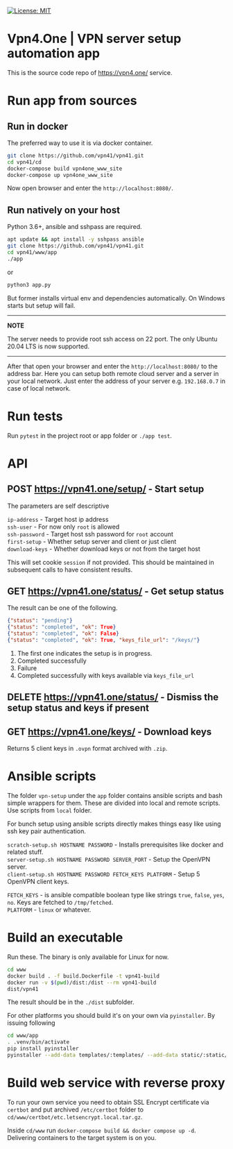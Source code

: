 [![License: MIT](https://img.shields.io/badge/License-MIT-blue.svg)](https://opensource.org/licenses/MIT)

# Vpn4.One | VPN server setup automation app

This is the source code repo of https://vpn4.one/ service. 

# Run app from sources

## Run in docker   

The preferred way to use it is via docker container.  
  
```bash
git clone https://github.com/vpn41/vpn41.git
cd vpn41/cd
docker-compose build vpn4one_www_site
docker-compose up vpn4one_www_site
```

Now open browser and enter the `http://localhost:8080/`.

## Run natively on your host 

Python 3.6+, ansible and sshpass are required. 

```bash
apt update && apt install -y sshpass ansible
git clone https://github.com/vpn41/vpn41.git
cd vpn41/www/app
./app
```

or 

```bash
python3 app.py
```

But former installs virtual env and dependencies automatically. On Windows starts but setup will fail. 

---
**NOTE**

The server needs to provide root ssh access on 22 port. The only Ubuntu 20.04 LTS is now supported. 

---

After that open your browser and enter the `http://localhost:8080/` to the address bar. Here you can setup both remote cloud
server and a server in your local network. Just enter the address of your server e.g. `192.168.0.7` in case of local network. 

# Run tests

Run `pytest` in the project root or app folder or `./app test`.

# API
## POST https://vpn41.one/setup/ - Start setup 

The parameters are self descriptive 

`ip-address` - Target host ip address  
`ssh-user` - For now only `root` is allowed  
`ssh-password` - Target host ssh password for `root` account  
`first-setup` - Whether setup server and client or just client  
`download-keys` - Whether download keys or not from the target host

This will set cookie `session` if not provided. This should be maintained in subsequent calls to have consistent results.

## GET https://vpn41.one/status/ - Get setup status

The result can be one of the following.

```json
{"status": "pending"}
{"status": "completed", "ok": True}
{"status": "completed", "ok": False}
{"status": "completed", "ok": True, "keys_file_url": "/keys/"}
```

1. The first one indicates the setup is in progress.
2. Completed successfully 
3. Failure
4. Completed successfully with keys available via `keys_file_url`

## DELETE https://vpn41.one/status/ - Dismiss the setup status and keys if present 

## GET https://vpn41.one/keys/ - Download keys

Returns 5 client keys in `.ovpn` format archived with `.zip`.   

# Ansible scripts

The folder `vpn-setup` under the `app` folder contains ansible scripts and bash simple wrappers for them. These are divided into
local and remote scripts. Use scripts from `local` folder. 

For bunch setup using ansible scripts directly makes things easy like using ssh key pair authentication. 

`scratch-setup.sh HOSTNAME PASSWORD` - Installs prerequisites like docker and related stuff.  
`server-setup.sh HOSTNAME PASSWORD SERVER_PORT` - Setup the OpenVPN server.  
`client-setup.sh HOSTNAME PASSWORD FETCH_KEYS PLATFORM` - Setup 5 OpenVPN client keys.

`FETCH_KEYS` - is ansible compatible boolean type like strings `true`, `false`, `yes`, `no`. Keys are fetched to `/tmp/fetched`.  
`PLATFORM` - `linux` or whatever.

# Build an executable 

Run these. The binary is only available for Linux for now.

```bash
cd www
docker build . -f build.Dockerfile -t vpn41-build
docker run -v $(pwd)/dist:/dist --rm vpn41-build
dist/vpn41 
```

The result should be in the `./dist` subfolder.  

For other platforms you should build it's on your own via `pyinstaller`. By issuing following
 
```bash
cd www/app
. .venv/bin/activate
pip install pyinstaller
pyinstaller --add-data templates/:templates/ --add-data static/:static/ --add-data vpn-setup/:vpn-setup/ --onefile app.py --name vpn41
```

# Build web service with reverse proxy
 
To run your own service you need to obtain SSL Encrypt certificate via `certbot` and 
put archived `/etc/certbot` folder to `cd/www/certbot/etc.letsencrypt.local.tar.gz`. 

Inside `cd/www` run `docker-compose build && docker compose up -d`. 
Delivering containers to the target system is on you.   

